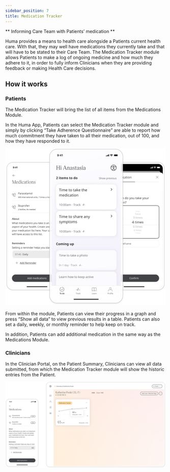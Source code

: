 ```yaml
---
sidebar_position: 7
title: Medication Tracker
---
```


** Informing Care Team with Patients’ medication **

Huma provides a means to health care alongside a Patients current health care. With that, they may well have medications they currently take and that will have to be stated to their Care Team. The Medication Tracker module allows Patients to make a log of ongoing medicine and how much they adhere to it, in order to fully inform Clinicians when they are providing feedback or making Health Care decisions.

## How it works

### Patients

The Medication Tracker will bring the list of all items from the Medications Module. 

In the Huma App, Patients can select the Medication Tracker module and simply by clicking “Take Adherence Questionnaire” are able to report how much commitment they have taken to all their medication, out of 100, and how they have responded to it.

![Adding to the medication tracker](./assets/medication-tracker.svg)

From within the module, Patients can view their progress in a graph and press “Show all data” to view previous results in a table. Patients can also set a daily, weekly, or monthly reminder to help keep on track.

In addition, Patients can add additional medication in the same way as the Medications Module.

### Clinicians

In the Clinician Portal, on the Patient Summary, Clinicians can view all data submitted, from which the Medication Tracker module will show the historic entries from the Patient.

![Medication tracker in Clinician Portal](./assets/cp-patient-list-medication-tracker.svg)
